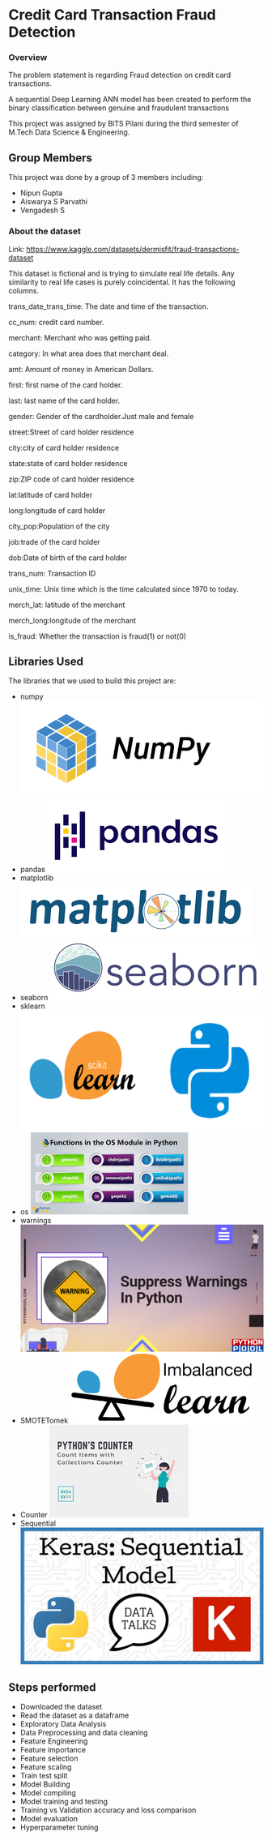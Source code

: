 
# Credit Card Transaction Fraud Detection

### Overview

The problem statement is regarding Fraud detection on credit card transactions.

A sequential Deep Learning ANN model has been created to perform the binary classification between genuine and fraudulent transactions

This project was assigned by BITS Pilani during the third semester of M.Tech Data Science & Engineering.

## Group Members

This project was done by a group of 3 members including:

 - Nipun Gupta
 - Aiswarya S Parvathi
 - Vengadesh S
 
### About the dataset

Link: https://www.kaggle.com/datasets/dermisfit/fraud-transactions-dataset

This dataset is fictional and is trying to simulate real life details. Any similarity to real life cases is purely coincidental. It has the following columns.

trans_date_trans_time: The date and time of the transaction.

cc_num: credit card number.

merchant: Merchant who was getting paid.

category: In what area does that merchant deal.

amt: Amount of money in American Dollars.

first: first name of the card holder.

last: last name of the card holder.

gender: Gender of the cardholder.Just male and female

street:Street of card holder residence

city:city of card holder residence

state:state of card holder residence

zip:ZIP code of card holder residence

lat:latitude of card holder

long:longitude of card holder

city_pop:Population of the city

job:trade of the card holder

dob:Date of birth of the card holder

trans_num: Transaction ID

unix_time: Unix time which is the time calculated since 1970 to today.

merch_lat: latitude of the merchant

merch_long:longitude of the merchant

is_fraud: Whether the transaction is fraud(1) or not(0)

## Libraries Used

The libraries that we used to build this project are:

 - numpy
  ![numpy](https://github.com/nipun1992/Credit-card-transaction-fraud-detection/blob/master/Screenshots/Numpy.png?raw=true)
 - pandas
 ![pandas](https://github.com/nipun1992/Credit-card-transaction-fraud-detection/blob/master/Screenshots/Pandas.png?raw=true)
 - matplotlib
 ![matplotlib](https://github.com/nipun1992/Credit-card-transaction-fraud-detection/blob/master/Screenshots/Matplotlib.png?raw=true)
 - seaborn
 ![seaborn](https://github.com/nipun1992/Credit-card-transaction-fraud-detection/blob/master/Screenshots/Seaborn.png?raw=true)
 - sklearn
 ![skleanr](https://github.com/nipun1992/Credit-card-transaction-fraud-detection/blob/master/Screenshots/Sklearn.png?raw=true)
 - os
 ![os](https://github.com/nipun1992/Credit-card-transaction-fraud-detection/blob/master/Screenshots/os.png?raw=true)
 - warnings
 ![warnings](https://github.com/nipun1992/Credit-card-transaction-fraud-detection/blob/master/Screenshots/Warnings.png?raw=true)
 - SMOTETomek
 ![seaborn](https://github.com/nipun1992/Credit-card-transaction-fraud-detection/blob/master/Screenshots/Smotetomek.png?raw=true)
 - Counter
 ![seaborn](https://github.com/nipun1992/Credit-card-transaction-fraud-detection/blob/master/Screenshots/Counter.png?raw=true)
 - Sequential
 ![seaborn](https://github.com/nipun1992/Credit-card-transaction-fraud-detection/blob/master/Screenshots/Sequential.png?raw=true)
 
## Steps performed

- Downloaded the dataset
- Read the dataset as a dataframe
- Exploratory Data Analysis
- Data Preprocessing and data cleaning
- Feature Engineering
- Feature importance
- Feature selection
- Feature scaling
- Train test split
- Model Building
- Model compiling
- Model training and testing
- Training vs Validation accuracy and loss comparison
- Model evaluation
- Hyperparameter tuning
